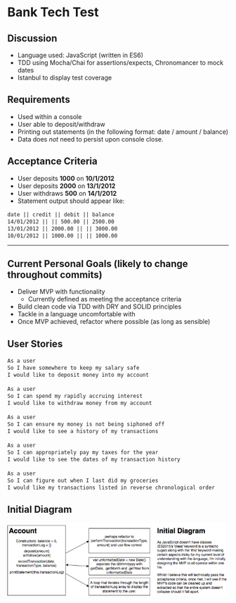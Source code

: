 # Bank Tech Test

## Discussion
- Language used: JavaScript (written in ES6)
- TDD using Mocha/Chai for assertions/expects, Chronomancer to mock dates
- Istanbul to display test coverage

## Requirements
- Used within a console
- User able to deposit/withdraw
- Printing out statements (in the following format: date / amount / balance)
- Data does *not* need to persist upon console close.

## Acceptance Criteria
- User deposits **1000** on **10/1/2012**
- User deposits **2000** on **13/1/2012**
- User withdraws **500** on **14/1/2012**
- Statement output should appear like:
```
date || credit || debit || balance
14/01/2012 || || 500.00 || 2500.00
13/01/2012 || 2000.00 || || 3000.00
10/01/2012 || 1000.00 || || 1000.00
```
---
## Current Personal Goals (likely to change throughout commits)
 - Deliver MVP with functionality
    - Currently defined as meeting the acceptance criteria
 - Build clean code via TDD with DRY and SOLID principles
 - Tackle in a language uncomfortable with
 - Once MVP achieved, refactor where possible (as long as sensible)
## User Stories
```
As a user
So I have somewhere to keep my salary safe
I would like to deposit money into my account

As a user
So I can spend my rapidly accruing interest
I would like to withdraw money from my account

As a user
So I can ensure my money is not being siphoned off
I would like to see a history of my transactions

As a user
So I can appropriately pay my taxes for the year
I would like to see the dates of my transaction history

As a user
So I can figure out when I last did my groceries
I would like my transactions listed in reverse chronological order
```
## Initial Diagram
![Initial Diagram](/images/initial_diagram.png)